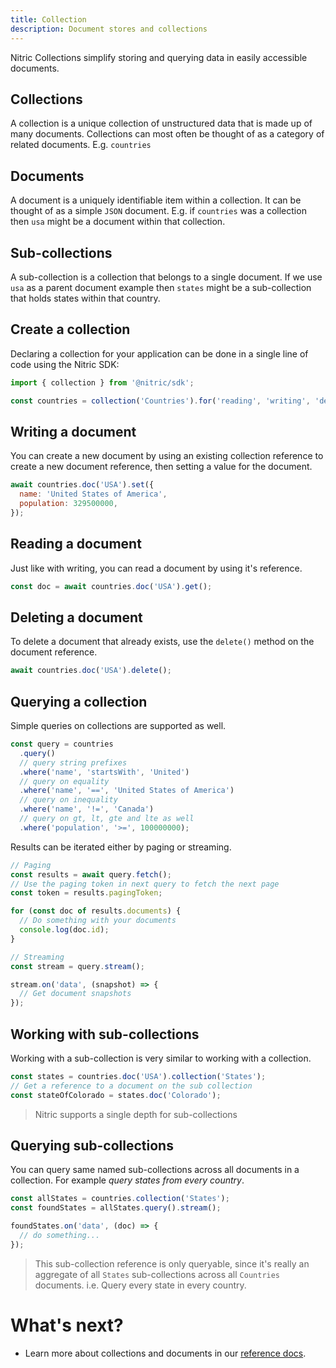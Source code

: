 ```yaml
---
title: Collection
description: Document stores and collections
---
```


Nitric Collections simplify storing and querying data in easily accessible documents.

## Collections

A collection is a unique collection of unstructured data that is made up of many documents. Collections can most often be thought of as a category of related documents. E.g. `countries`

## Documents

A document is a uniquely identifiable item within a collection. It can be thought of as a simple `JSON` document. E.g. if `countries` was a collection then `usa` might be a document within that collection.

## Sub-collections

A sub-collection is a collection that belongs to a single document. If we use `usa` as a parent document example then `states` might be a sub-collection that holds states within that country.

## Create a collection

Declaring a collection for your application can be done in a single line of code using the Nitric SDK:

```javascript
import { collection } from '@nitric/sdk';

const countries = collection('Countries').for('reading', 'writing', 'deleting');
```

## Writing a document

You can create a new document by using an existing collection reference to create a new document reference, then setting a value for the document.

```javascript
await countries.doc('USA').set({
  name: 'United States of America',
  population: 329500000,
});
```

## Reading a document

Just like with writing, you can read a document by using it's reference.

```javascript
const doc = await countries.doc('USA').get();
```

## Deleting a document

To delete a document that already exists, use the `delete()` method on the document reference.

```javascript
await countries.doc('USA').delete();
```

## Querying a collection

Simple queries on collections are supported as well.

```javascript
const query = countries
  .query()
  // query string prefixes
  .where('name', 'startsWith', 'United')
  // query on equality
  .where('name', '==', 'United States of America')
  // query on inequality
  .where('name', '!=', 'Canada')
  // query on gt, lt, gte and lte as well
  .where('population', '>=', 100000000);
```

Results can be iterated either by paging or streaming.

```javascript
// Paging
const results = await query.fetch();
// Use the paging token in next query to fetch the next page
const token = results.pagingToken;

for (const doc of results.documents) {
  // Do something with your documents
  console.log(doc.id);
}

// Streaming
const stream = query.stream();

stream.on('data', (snapshot) => {
  // Get document snapshots
});
```

## Working with sub-collections

Working with a sub-collection is very similar to working with a collection.

```javascript
const states = countries.doc('USA').collection('States');
// Get a reference to a document on the sub collection
const stateOfColorado = states.doc('Colorado');
```

> Nitric supports a single depth for sub-collections

## Querying sub-collections

You can query same named sub-collections across all documents in a collection. For example _query states from every country_.

```javascript
const allStates = countries.collection('States');
const foundStates = allStates.query().stream();

foundStates.on('data', (doc) => {
  // do something...
});
```

> This sub-collection reference is only queryable, since it's really an aggregate of all `States` sub-collections across all `Countries` documents. i.e. Query every state in every country.

# What's next?

- Learn more about collections and documents in our [reference docs](/docs/reference/collection/collection).
